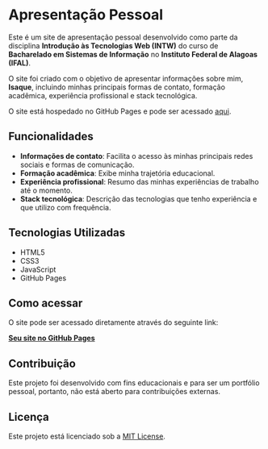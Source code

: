 # Apresentação Pessoal

Este é um site de apresentação pessoal desenvolvido como parte da disciplina **Introdução às Tecnologias Web (INTW)** do curso de **Bacharelado em Sistemas de Informação** no **Instituto Federal de Alagoas (IFAL)**. 

O site foi criado com o objetivo de apresentar informações sobre mim, **Isaque**, incluindo minhas principais formas de contato, formação acadêmica, experiência profissional e stack tecnológica.

O site está hospedado no GitHub Pages e pode ser acessado [aqui](https://isaquebraga.github.io).

## Funcionalidades

- **Informações de contato**: Facilita o acesso às minhas principais redes sociais e formas de comunicação.
- **Formação acadêmica**: Exibe minha trajetória educacional.
- **Experiência profissional**: Resumo das minhas experiências de trabalho até o momento.
- **Stack tecnológica**: Descrição das tecnologias que tenho experiência e que utilizo com frequência.

## Tecnologias Utilizadas

- HTML5
- CSS3
- JavaScript
- GitHub Pages

## Como acessar

O site pode ser acessado diretamente através do seguinte link:

[**Seu site no GitHub Pages**](https://isaquebraga.github.io)

## Contribuição

Este projeto foi desenvolvido com fins educacionais e para ser um portfólio pessoal, portanto, não está aberto para contribuições externas.

## Licença

Este projeto está licenciado sob a [MIT License](LICENSE).

